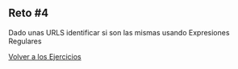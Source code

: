 ## Reto #4

Dado unas URLS identificar si son las mismas usando Expresiones Regulares

[Volver a los Ejercicios](../Desafios.md)
